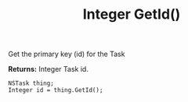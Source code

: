 ﻿---
uid: crmscript_ref_NSTask_GetId
title: Integer GetId()
intellisense: NSTask.GetId
keywords: NSTask, GetId
so.topic: reference
---

Get the primary key (id) for the Task

**Returns:** Integer Task id.

```crmscript
NSTask thing;
Integer id = thing.GetId();
```

